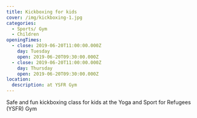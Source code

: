 ```yaml
---
title: Kickboxing for kids
cover: /img/kickboxing-1.jpg
categories:
  - Sports/ Gym
  - Children
openingTimes:
  - close: 2019-06-20T11:00:00.000Z
    day: Tuesday
    open: 2019-06-20T09:30:00.000Z
  - close: 2019-06-20T11:00:00.000Z
    day: Thursday
    open: 2019-06-20T09:30:00.000Z
location:
  description: at YSFR Gym
---
```


Safe and fun kickboxing class for kids at the Yoga and Sport for Refugees (YSFR) Gym
